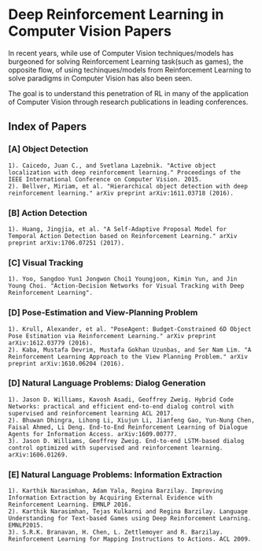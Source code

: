 # Deep Reinforcement Learning in Computer Vision Papers

In recent years, while use of Computer Vision techniques/models has burgeoned
for solving Reinforcement Learning task(such as games), the opposite flow, of
using techinques/models from Reinforcement Learning to solve paradigms in
Computer Vision has also been seen.

The goal is to understand this penetration of RL in many of the application of Computer Vision through research publications in leading conferences. 

## Index of Papers

### [A] Object Detection
	1). Caicedo, Juan C., and Svetlana Lazebnik. "Active object localization with deep reinforcement learning." Proceedings of the IEEE International Conference on Computer Vision. 2015.
	2). Bellver, Miriam, et al. "Hierarchical object detection with deep reinforcement learning." arXiv preprint arXiv:1611.03718 (2016).

### [B] Action Detection
	1). Huang, Jingjia, et al. "A Self-Adaptive Proposal Model for Temporal Action Detection based on Reinforcement Learning." arXiv preprint arXiv:1706.07251 (2017).

### [C] Visual Tracking
	1). Yoo, Sangdoo Yun1 Jongwon Choi1 Youngjoon, Kimin Yun, and Jin Young Choi. "Action-Decision Networks for Visual Tracking with Deep Reinforcement Learning".

### [D] Pose-Estimation and View-Planning Problem
	1). Krull, Alexander, et al. "PoseAgent: Budget-Constrained 6D Object Pose Estimation via Reinforcement Learning." arXiv preprint arXiv:1612.03779 (2016).
	2). Kaba, Mustafa Devrim, Mustafa Gokhan Uzunbas, and Ser Nam Lim. "A Reinforcement Learning Approach to the View Planning Problem." arXiv preprint arXiv:1610.06204 (2016).

### [D] Natural Language Problems: Dialog Generation
	1). Jason D. Williams, Kavosh Asadi, Geoffrey Zweig. Hybrid Code Networks: practical and efficient end-to-end dialog control with supervised and reinforcement learning ACL 2017.
	2). Bhuwan Dhingra, Lihong Li, Xiujun Li, Jianfeng Gao, Yun-Nung Chen, Faisal Ahmed, Li Deng. End-to-End Reinforcement Learning of Dialogue Agents for Information Access. arXiv:1609.00777. 
	3). Jason D. Williams, Geoffrey Zweig. End-to-end LSTM-based dialog control optimized with supervised and reinforcement learning. arXiv:1606.01269.

### [E] Natural Language Problems: Information Extraction
	1). Karthik Narasimhan, Adam Yala, Regina Barzilay. Improving Information Extraction by Acquiring External Evidence with Reinforcement Learning. EMNLP 2016. 
	2). Karthik Narasimhan, Tejas Kulkarni and Regina Barzilay. Language Understanding for Text-based Games using Deep Reinforcement Learning. EMNLP2015. 
	3). S.R.K. Branavan, H. Chen, L. Zettlemoyer and R. Barzilay. Reinforcement Learning for Mapping Instructions to Actions. ACL 2009.

